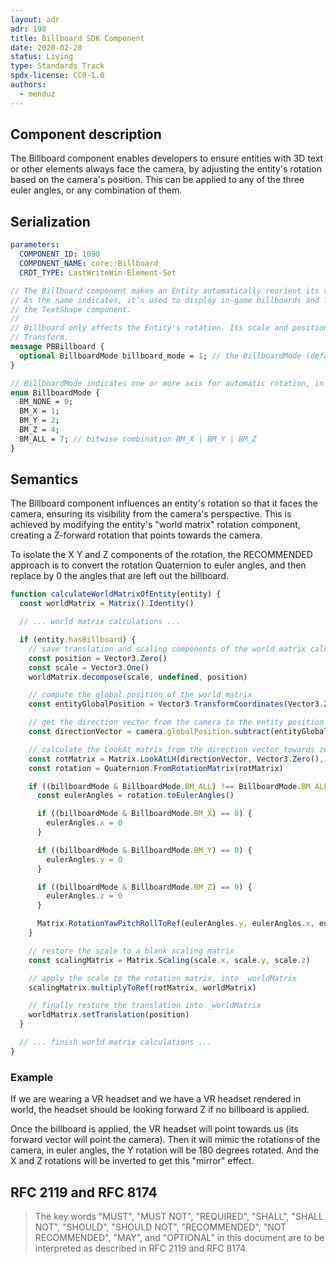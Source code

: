 ```yaml
---
layout: adr
adr: 198
title: Billboard SDK Component
date: 2020-02-20
status: Living
type: Standards Track
spdx-license: CC0-1.0
authors:
  - menduz
---
```


## Component description

<!-- Human readable description of the component, what does it fix and how it affects the entities or the systems from an SDK user point of view -->

The Billboard component enables developers to ensure entities with 3D text or other elements always face the camera, by adjusting the entity's rotation based on the camera's position. This can be applied to any of the three euler angles, or any combination of them.

## Serialization

```yaml
parameters:
  COMPONENT_ID: 1090
  COMPONENT_NAME: core::Billboard
  CRDT_TYPE: LastWriteWin-Element-Set
```

```protobuf
// The Billboard component makes an Entity automatically reorient its rotation to face the camera.
// As the name indicates, it’s used to display in-game billboards and frequently combined with
// the TextShape component.
//
// Billboard only affects the Entity's rotation. Its scale and position are still determined by its
// Transform.
message PBBillboard {
  optional BillboardMode billboard_mode = 1; // the BillboardMode (default: BM_ALL)
}

// BillboardMode indicates one or more axis for automatic rotation, in OR-able bit flag form.
enum BillboardMode {
  BM_NONE = 0;
  BM_X = 1;
  BM_Y = 2;
  BM_Z = 4;
  BM_ALL = 7; // bitwise combination BM_X | BM_Y | BM_Z
}
```

## Semantics

The Billboard component influences an entity's rotation so that it faces the camera, ensuring its visibility from the camera's perspective. This is achieved by modifying the entity's "world matrix" rotation component, creating a Z-forward rotation that points towards the camera.

To isolate the X Y and Z components of the rotation, the RECOMMENDED approach is to convert the rotation Quaternion to euler angles, and then replace by 0 the angles that are left out the billboard.

```typescript
function calculateWorldMatrixOfEntity(entity) {
  const worldMatrix = Matrix().Identity()

  // ... world matrix calculations ...

  if (entity.hasBillboard) {
    // save translation and scaling components of the world matrix calculated by the 3D engine
    const position = Vector3.Zero()
    const scale = Vector3.One()
    worldMatrix.decompose(scale, undefined, position)

    // compute the global position of the world matrix
    const entityGlobalPosition = Vector3.TransformCoordinates(Vector3.Zero(), worldMatrix)

    // get the direction vector from the camera to the entity position
    const directionVector = camera.globalPosition.subtract(entityGlobalPosition)

    // calculate the LookAt matrix from the direction vector towards zero
    const rotMatrix = Matrix.LookAtLH(directionVector, Vector3.Zero(), camera.upVector).invert()
    const rotation = Quaternion.FromRotationMatrix(rotMatrix)

    if ((billboardMode & BillboardMode.BM_ALL) !== BillboardMode.BM_ALL) {
      const eulerAngles = rotation.toEulerAngles()

      if ((billboardMode & BillboardMode.BM_X) == 0) {
        eulerAngles.x = 0
      }

      if ((billboardMode & BillboardMode.BM_Y) == 0) {
        eulerAngles.y = 0
      }

      if ((billboardMode & BillboardMode.BM_Z) == 0) {
        eulerAngles.z = 0
      }

      Matrix.RotationYawPitchRollToRef(eulerAngles.y, eulerAngles.x, eulerAngles.z, rotMatrix)
    }

    // restore the scale to a blank scaling matrix
    const scalingMatrix = Matrix.Scaling(scale.x, scale.y, scale.z)

    // apply the scale to the rotation matrix, into _worldMatrix
    scalingMatrix.multiplyToRef(rotMatrix, worldMatrix)

    // finally restore the translation into _worldMatrix
    worldMatrix.setTranslation(position)
  }

  // ... finish world matrix calculations ...
}
```

### Example

If we are wearing a VR headset and we have a VR headset rendered in world, the headset should be looking forward Z if no billboard is applied.

Once the billboard is applied, the VR headset will point towards us (its forward vector will point the camera). Then it will mimic the rotations of the camera, in euler angles, the Y rotation will be 180 degrees rotated. And the X and Z rotations will be inverted to get this "mirror" effect.

## RFC 2119 and RFC 8174

> The key words "MUST", "MUST NOT", "REQUIRED", "SHALL", "SHALL NOT", "SHOULD", "SHOULD NOT", "RECOMMENDED", "NOT RECOMMENDED", "MAY", and "OPTIONAL" in this document are to be interpreted as described in RFC 2119 and RFC 8174.
